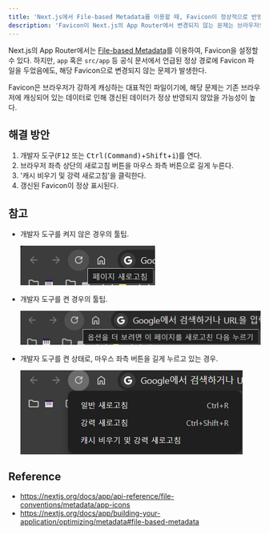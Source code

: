 ```yaml
---
title: 'Next.js에서 File-based Metadata를 이용할 때, Favicon이 정상적으로 반영되지 않는 현상'
description: 'Favicon이 Next.js의 App Router에서 변경되지 않는 문제는 브라우저의 캐싱 때문일 수 있으며, 개발자 도구를 통해 캐시 비우기 및 강력 새로고침을 수행하면 해결될 가능성이 높다.'
---
```


Next.js의 App Router에서는 [File-based Metadata](https://nextjs.org/docs/app/building-your-application/optimizing/metadata#file-based-metadata)를 이용하여, Favicon을 설정할 수 있다. 하지만, `app` 혹은 `src/app` 등 공식 문서에서 언급된 정상 경로에 Favicon 파일을 두었음에도, 해당 Favicon으로 변경되지 않는 문제가 발생한다.

Favicon은 브라우저가 강하게 캐싱하는 대표적인 파일이기에, 해당 문제는 기존 브라우저에 캐싱되어 있는 데이터로 인해 갱신된 데이터가 정상 반영되지 않았을 가능성이 높다.

## 해결 방안

1. 개발자 도구(<kbd>F12</Kbd> 또는 <kbd>Ctrl(Command)</kbd>+<kbd>Shift</kbd>+<kbd>i</kbd>)를 연다.
1. 브라우저 좌측 상단의 새로고침 버튼을 마우스 좌측 버튼으로 길게 누른다.
1. '캐시 비우기 및 강력 새로고침'을 클릭한다.
1. 갱신된 Favicon이 정상 표시된다.

## 참고

- 개발자 도구를 켜지 않은 경우의 툴팁.

    ![alt text](/public/images/languages/nextjs/when-using-file-based-metadata-the-favicon-is-not-displayed-correctly/1.png)

- 개발자 도구를 켠 경우의 툴팁.

    ![alt text](/public/images/languages/nextjs/when-using-file-based-metadata-the-favicon-is-not-displayed-correctly/2.png)

- 개발자 도구를 켠 상태로, 마우스 좌측 버튼을 길게 누르고 있는 경우.

    ![alt text](/public/images/languages/nextjs/when-using-file-based-metadata-the-favicon-is-not-displayed-correctly/3.png)

## Reference

- <https://nextjs.org/docs/app/api-reference/file-conventions/metadata/app-icons>
- <https://nextjs.org/docs/app/building-your-application/optimizing/metadata#file-based-metadata>

